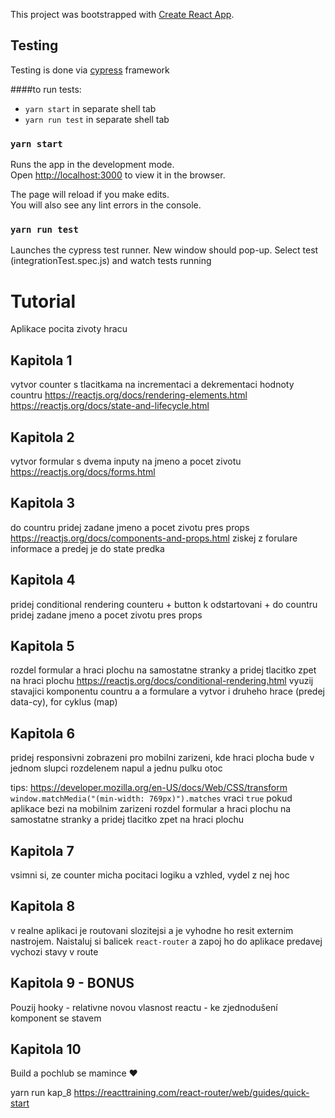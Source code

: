 This project was bootstrapped with [Create React App](https://github.com/facebook/create-react-app).

## Testing

Testing is done via [cypress](https://www.cypress.io) framework

####to run tests:
* `yarn start` in separate shell tab
* `yarn run test` in separate shell tab

### `yarn start`

Runs the app in the development mode.<br>
Open [http://localhost:3000](http://localhost:3000) to view it in the browser.

The page will reload if you make edits.<br>
You will also see any lint errors in the console.

### `yarn run test`

Launches the cypress test runner. New window should pop-up. Select test (integrationTest.spec.js) and watch tests running<br>

# Tutorial
Aplikace pocita zivoty hracu
## Kapitola 1
vytvor counter s tlacitkama na incrementaci a dekrementaci hodnoty countru
https://reactjs.org/docs/rendering-elements.html
https://reactjs.org/docs/state-and-lifecycle.html
## Kapitola 2
vytvor formular s dvema inputy na jmeno a pocet zivotu 
https://reactjs.org/docs/forms.html
## Kapitola 3
do countru pridej zadane jmeno a pocet zivotu pres props
https://reactjs.org/docs/components-and-props.html
ziskej z forulare informace a predej je do state predka
## Kapitola 4
pridej conditional rendering counteru + button k odstartovani + do countru pridej zadane jmeno a pocet zivotu pres props
## Kapitola 5
rozdel formular a hraci plochu na samostatne stranky a pridej tlacitko zpet na hraci plochu
https://reactjs.org/docs/conditional-rendering.html
vyuzij stavajici komponentu countru a a formulare a vytvor i druheho hrace (predej data-cy), for cyklus (map)
## Kapitola 6
pridej responsivni zobrazeni pro mobilni zarizeni, kde hraci plocha bude v jednom slupci rozdelenem napul a jednu pulku otoc

tips: 
https://developer.mozilla.org/en-US/docs/Web/CSS/transform
`window.matchMedia("(min-width: 769px)").matches` vraci `true` pokud aplikace bezi na mobilnim zarizeni
rozdel formular a hraci plochu na samostatne stranky a pridej tlacitko zpet na hraci plochu
## Kapitola 7
vsimni si, ze counter micha pocitaci logiku a vzhled, vydel z nej hoc
## Kapitola 8
v realne aplikaci je routovani slozitejsi a je vyhodne ho resit externim nastrojem. Naistaluj si balicek `react-router` a zapoj ho do aplikace
predavej vychozi stavy v route
## Kapitola 9 - BONUS
Pouzij hooky - relativne novou vlasnost reactu - ke zjednodušení komponent se stavem
## Kapitola 10
Build a pochlub se mamince ❤

yarn run kap_8 
https://reacttraining.com/react-router/web/guides/quick-start
